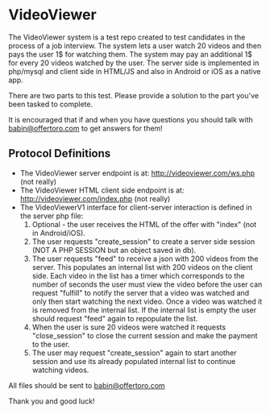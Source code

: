 # VideoViewer

The VideoViewer system is a test repo created to test candidates in the process of a job interview.
The system lets a user watch 20 videos and then pays the user 1$ for watching them. The system may pay an additional 1$ for every 20 videos watched by the user.
The server side is implemented in php/mysql and client side in HTML/JS and also in Android or iOS as a native app.

There are two parts to this test. Please provide a solution to the part you've been tasked to complete.

It is encouraged that if and when you have questions you should talk with babin@offertoro.com to get answers for them!

## Protocol Definitions
* The VideoViewer server endpoint is at: http://videoviewer.com/ws.php (not really)
* The VideoViewer HTML client side endpoint is at: http://videoviewer.com/index.php (not really)
* The VideoViewerV1 interface for client-server interaction is defined in the server php file:
  1. Optional - the user receives the HTML of the offer with "index" (not in Android/iOS).
  2. The user requests "create_session" to create a server side session (NOT A PHP SESSION but an object saved in db).
  3. The user requests "feed" to receive a json with 200 videos from the server. This populates an internal list with 200 videos on the client side. Each video in the list has a timer which corresponds to the number of seconds the user must view the video before the user can request "fulfill" to notify the server that a video was watched and only then start watching the next video. Once a video was watched it is removed from the internal list. If the internal list is empty the user should request "feed" again to repopulate the list.
  4. When the user is sure 20 videos were watched it requests "close_session" to close the current session and make the payment to the user.
  5. The user may request "create_session" again to start another session and use its already populated internal list to continue watching videos.

All files should be sent to babin@offertoro.com

Thank you and good luck!
